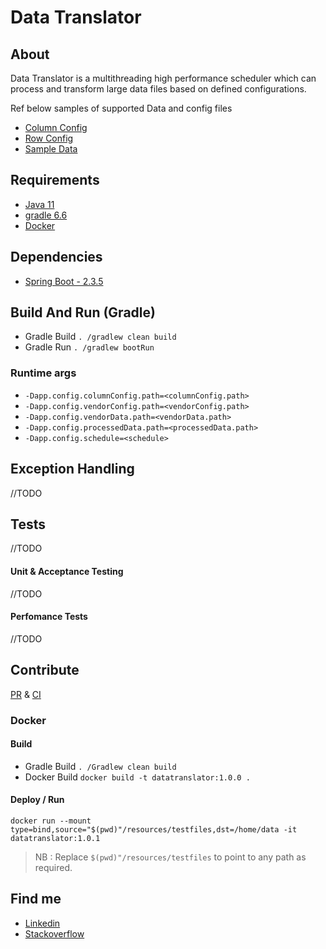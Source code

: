 # Data Translator

## About

<p>Data Translator is a multithreading high performance scheduler which can process and transform large data files based on defined configurations.</p>
Ref below  samples of supported Data and config files

- [Column Config](https://github.com/mikykg/datatranslator/blob/mg/main/resources/testfiles/column.config)
- [Row Config](https://github.com/mikykg/datatranslator/blob/mg/main/resources/testfiles/vendor.config)
- [Sample Data](https://github.com/mikykg/datatranslator/blob/mg/main/resources/testfiles/data.dat)

## Requirements

- [Java 11](https://www.oracle.com/in/java/technologies/javase-jdk11-downloads.html)
- [gradle 6.6](https://docs.gradle.org/6.6/release-notes.html)
- [Docker](https://www.docker.com/?utm_source=google&utm_medium=cpc&utm_campaign=dockerhomepage&utm_content=nemea&utm_term=dockerhomepage&utm_budget=growth&gclid=Cj0KCQjwrsGCBhD1ARIsALILBYpuILmY6l15dUg-XaNWUjSA4yCkkESn7Z0YdeRz5QOWxwaORUtgeFkaAtLpEALw_wcB)

## Dependencies

- [Spring Boot - 2.3.5](https://start.spring.io/) 

## Build And Run (Gradle)

- Gradle Build
    ```. /gradlew clean build```
- Gradle Run
    ```. /gradlew bootRun```
### Runtime args
- `-Dapp.config.columnConfig.path=<columnConfig.path>`
- `-Dapp.config.vendorConfig.path=<vendorConfig.path>`
- `-Dapp.config.vendorData.path=<vendorData.path>`
- `-Dapp.config.processedData.path=<processedData.path>`
- `-Dapp.config.schedule=<schedule>`

## Exception Handling
//TODO
## Tests
//TODO
#### Unit & Acceptance Testing
//TODO
#### Perfomance Tests
//TODO

## Contribute

[PR](https://github.com/mikykg/datatranslator/pulls) & [CI](TODO)

### Docker
#### Build

- Gradle Build
    ```. /Gradlew clean build```
- Docker Build
    `docker build -t datatranslator:1.0.0 .`

#### Deploy / Run
`docker run --mount type=bind,source="$(pwd)"/resources/testfiles,dst=/home/data -it datatranslator:1.0.1` 

> NB : Replace `$(pwd)"/resources/testfiles` to point to any path as required.


## Find me 

- [Linkedin](https://www.linkedin.com/in/michael-george-7881b9126/)
- [Stackoverflow](https://stackoverflow.com/users/12447757/michael-george)

